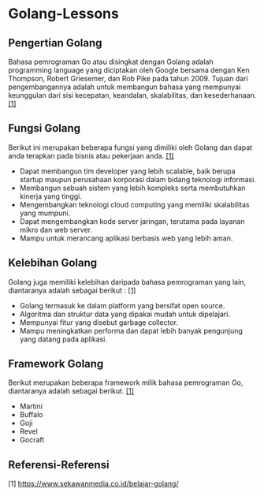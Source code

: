 # Golang-Lessons
## Pengertian Golang
Bahasa pemrograman Go atau disingkat dengan Golang adalah programming language yang diciptakan oleh Google bersama dengan Ken Thompson, Robert Griesemer, dan Rob Pike pada tahun 2009. Tujuan dari pengembangannya adalah untuk membangun bahasa yang mempunyai keunggulan dari sisi kecepatan, keandalan, skalabilitas, dan kesederhanaan. [[1]](https://www.sekawanmedia.co.id/belajar-golang/)

## Fungsi Golang
Berikut ini merupakan beberapa fungsi yang dimiliki oleh Golang dan dapat anda terapkan pada bisnis atau pekerjaan anda. [[1]](https://www.sekawanmedia.co.id/belajar-golang/)
- Dapat membangun tim developer yang lebih scalable, baik berupa startup maupun perusahaan korporasi dalam bidang teknologi informasi.
- Membangun sebuah sistem yang lebih kompleks serta membutuhkan kinerja yang tinggi.
- Mengembangkan teknologi cloud computing yang memiliki skalabilitas yang mumpuni.
- Dapat mengembangkan kode server jaringan, terutama pada layanan mikro dan web server.
- Mampu untuk merancang aplikasi berbasis web yang lebih aman.

## Kelebihan Golang
Golang juga memiliki kelebihan daripada bahasa pemrograman yang lain, diantaranya adalah sebagai berikut : [[1]](https://www.sekawanmedia.co.id/belajar-golang/)
- Golang termasuk ke dalam platform yang bersifat open source.
- Algoritma dan struktur data yang dipakai mudah untuk dipelajari.
- Mempunyai fitur yang disebut garbage collector.
- Mampu meningkatkan performa dan dapat lebih banyak pengunjung yang datang pada aplikasi.

## Framework Golang
Berikut merupakan beberapa framework milik bahasa pemrograman Go, diantaranya adalah sebagai berikut. [[1]](https://www.sekawanmedia.co.id/belajar-golang/)
- Martini
- Buffalo
- Goji
- Revel
- Gocraft

## Referensi-Referensi
[1] https://www.sekawanmedia.co.id/belajar-golang/
